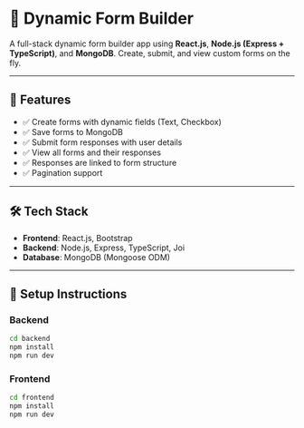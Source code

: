 # 🧩 Dynamic Form Builder

A full-stack dynamic form builder app using **React.js**, **Node.js (Express + TypeScript)**, and **MongoDB**. Create, submit, and view custom forms on the fly.

---

## 🚀 Features

- ✅ Create forms with dynamic fields (Text, Checkbox)
- ✅ Save forms to MongoDB
- ✅ Submit form responses with user details
- ✅ View all forms and their responses
- ✅ Responses are linked to form structure
- ✅ Pagination support

---

## 🛠️ Tech Stack

- **Frontend**: React.js, Bootstrap
- **Backend**: Node.js, Express, TypeScript, Joi
- **Database**: MongoDB (Mongoose ODM)

---

## 🧩 Setup Instructions

### Backend

```bash
cd backend
npm install
npm run dev
```

### Frontend

```bash
cd frontend
npm install
npm run dev
```